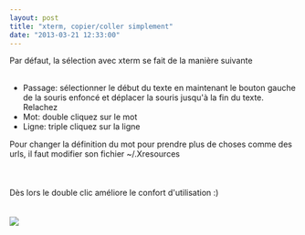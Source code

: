 ```yaml
---
layout: post
title: "xterm, copier/coller simplement"
date: "2013-03-21 12:33:00"
---
```

Par défaut, la sélection avec xterm se fait de la manière suivante<br /><br /><ul><li>Passage: sélectionner le début du texte en maintenant le bouton gauche de la souris enfoncé et déplacer la souris jusqu'à la fin du texte. Relachez<br /></li><li>Mot: double cliquez sur le mot<br /></li><li>Ligne: triple cliquez sur la ligne<br /></li></ul>Pour changer la définition du mot pour prendre plus de choses comme des urls, il faut modifier son fichier ~/.Xresources  <br /><br /><script src="http://pastebin.com/embed_js.php?i=1dz4MwTh"></script>  <br /><br />Dès lors le double clic améliore le confort d'utilisation :) <br /><br /><br /><a href="http://3.bp.blogspot.com/-7PPcwLDC6IE/UUrwPmqGYGI/AAAAAAAADrk/7A2eKDQUcnM/s1600/after.jpg" imageanchor="1" ><img border="0" src="http://3.bp.blogspot.com/-7PPcwLDC6IE/UUrwPmqGYGI/AAAAAAAADrk/7A2eKDQUcnM/s320/after.jpg" /></a>
